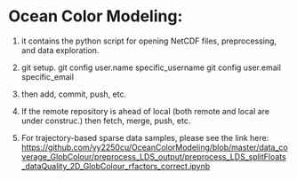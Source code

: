 # Ocean Color Modeling: 
1. it contains the python script for opening NetCDF files, preprocessing, and data exploration.

2. git setup.
git config user.name specific_username
git config user.email specific_email

3. then add, commit, push, etc.

4. If the remote repository is ahead of local (both remote and local are under construc.)
then fetch, merge, push, etc.

5. For trajectory-based sparse data samples, please see the link here: <https://github.com/yy2250cu/OceanColorModeling/blob/master/data_coverage_GlobColour/preprocess_LDS_output/preprocess_LDS_splitFloats_dataQuality_2D_GlobColour_rfactors_correct.ipynb> 